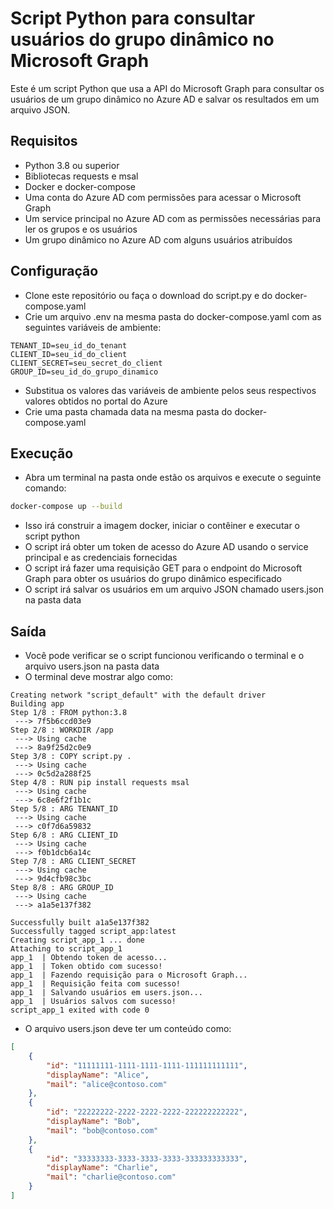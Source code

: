 # Script Python para consultar usuários do grupo dinâmico no Microsoft Graph

Este é um script Python que usa a API do Microsoft Graph para consultar os usuários de um grupo dinâmico no Azure AD e salvar os resultados em um arquivo JSON.

## Requisitos

- Python 3.8 ou superior
- Bibliotecas requests e msal
- Docker e docker-compose
- Uma conta do Azure AD com permissões para acessar o Microsoft Graph
- Um service principal no Azure AD com as permissões necessárias para ler os grupos e os usuários
- Um grupo dinâmico no Azure AD com alguns usuários atribuídos

## Configuração

- Clone este repositório ou faça o download do script.py e do docker-compose.yaml
- Crie um arquivo .env na mesma pasta do docker-compose.yaml com as seguintes variáveis de ambiente:

```text
TENANT_ID=seu_id_do_tenant
CLIENT_ID=seu_id_do_client
CLIENT_SECRET=seu_secret_do_client
GROUP_ID=seu_id_do_grupo_dinamico
```

- Substitua os valores das variáveis de ambiente pelos seus respectivos valores obtidos no portal do Azure
- Crie uma pasta chamada data na mesma pasta do docker-compose.yaml

## Execução

- Abra um terminal na pasta onde estão os arquivos e execute o seguinte comando:

```bash
docker-compose up --build
```

- Isso irá construir a imagem docker, iniciar o contêiner e executar o script python
- O script irá obter um token de acesso do Azure AD usando o service principal e as credenciais fornecidas
- O script irá fazer uma requisição GET para o endpoint do Microsoft Graph para obter os usuários do grupo dinâmico especificado
- O script irá salvar os usuários em um arquivo JSON chamado users.json na pasta data

## Saída

- Você pode verificar se o script funcionou verificando o terminal e o arquivo users.json na pasta data
- O terminal deve mostrar algo como:

```text
Creating network "script_default" with the default driver
Building app
Step 1/8 : FROM python:3.8
 ---> 7f5b6ccd03e9
Step 2/8 : WORKDIR /app
 ---> Using cache
 ---> 8a9f25d2c0e9
Step 3/8 : COPY script.py .
 ---> Using cache
 ---> 0c5d2a288f25
Step 4/8 : RUN pip install requests msal
 ---> Using cache
 ---> 6c8e6f2f1b1c
Step 5/8 : ARG TENANT_ID
 ---> Using cache
 ---> c0f7d6a59832
Step 6/8 : ARG CLIENT_ID
 ---> Using cache
 ---> f0b1dcb6a14c
Step 7/8 : ARG CLIENT_SECRET
 ---> Using cache
 ---> 9d4cfb98c3bc
Step 8/8 : ARG GROUP_ID
 ---> Using cache
 ---> a1a5e137f382

Successfully built a1a5e137f382
Successfully tagged script_app:latest
Creating script_app_1 ... done
Attaching to script_app_1
app_1  | Obtendo token de acesso...
app_1  | Token obtido com sucesso!
app_1  | Fazendo requisição para o Microsoft Graph...
app_1  | Requisição feita com sucesso!
app_1  | Salvando usuários em users.json...
app_1  | Usuários salvos com sucesso!
script_app_1 exited with code 0

```

- O arquivo users.json deve ter um conteúdo como:

```json
[
    {
        "id": "11111111-1111-1111-1111-111111111111",
        "displayName": "Alice",
        "mail": "alice@contoso.com"
    },
    {
        "id": "22222222-2222-2222-2222-222222222222",
        "displayName": "Bob",
        "mail": "bob@contoso.com"
    },
    {
        "id": "33333333-3333-3333-3333-333333333333",
        "displayName": "Charlie",
        "mail": "charlie@contoso.com"
    }
]
```
